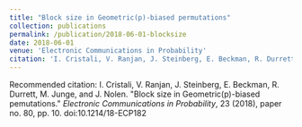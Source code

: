 ```yaml
---
title: "Block size in Geometric(p)-biased permutations"
collection: publications
permalink: /publication/2018-06-01-blocksize
date: 2018-06-01
venue: 'Electronic Communications in Probability'
citation: 'I. Cristali, V. Ranjan, J. Steinberg, E. Beckman, R. Durrett, M. Junge, and J. Nolen. &quot;Block size in Geometric(p)-biased pemutations.&quot; <i>Electronic Communications in Probability</i>, 23 (2018), paper no. 80, pp. 10. doi:10.1214/18-ECP182'
---
```

Recommended citation: I. Cristali, V. Ranjan, J. Steinberg, E. Beckman, R. Durrett, M. Junge, and J. Nolen. "Block size in Geometric(p)-biased pemutations." <i>Electronic Communications in Probability</i>, 23 (2018), paper no. 80, pp. 10. doi:10.1214/18-ECP182